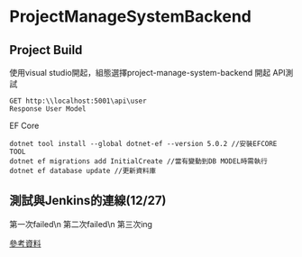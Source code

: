 # ProjectManageSystemBackend

## Project Build

使用visual studio開起，組態選擇project-manage-system-backend 開起
API測試
```
GET http:\\localhost:5001\api\user
Response User Model
```

EF Core
```
dotnet tool install --global dotnet-ef --version 5.0.2 //安裝EFCORE TOOL
dotnet ef migrations add InitialCreate //當有變動到DB MODEL時需執行
dotnet ef database update //更新資料庫
```
## 測試與Jenkins的連線(12/27)

第一次failed\n
第二次failed\n
第三次ing


[參考資料](https://docs.microsoft.com/en-us/ef/core/get-started/overview/first-app?tabs=netcore-cli)
